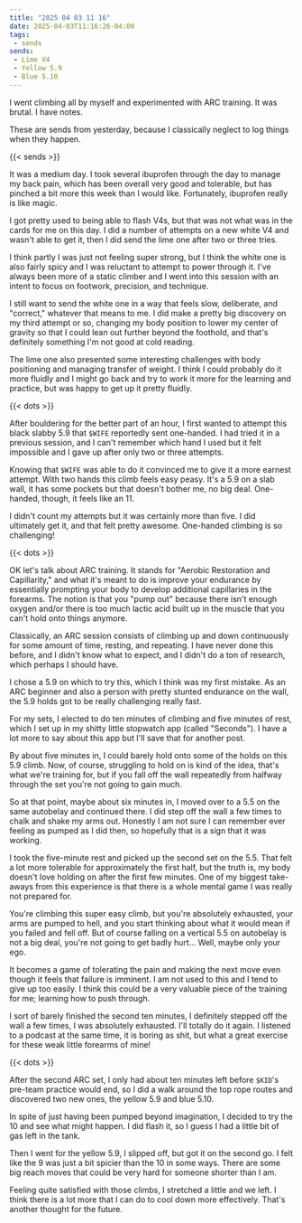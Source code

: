 ```yaml
---
title: "2025 04 03 11 16"
date: 2025-04-03T11:16:26-04:00
tags:
 - sends
sends:
 - Lime V4
 - Yellow 5.9
 - Blue 5.10
---
```


I went climbing all by myself and experimented with ARC training. It was brutal.
I have notes.<!--more-->

These are sends from yesterday, because I classically neglect to log things when
they happen.

{{< sends >}}

It was a medium day. I took several ibuprofen through the day to manage my back
pain, which has been overall very good and tolerable, but has pinched a bit more
this week than I would like. Fortunately, ibuprofen really is like magic.

I got pretty used to being able to flash V4s, but that was not what was in the
cards for me on this day. I did a number of attempts on a new white V4 and
wasn't able to get it, then I did send the lime one after two or three tries.

I think partly I was just not feeling super strong, but I think the white one is
also fairly spicy and I was reluctant to attempt to power through it. I've
always been more of a static climber and I went into this session with an intent
to focus on footwork, precision, and technique.

I still want to send the white one in a way that feels slow, deliberate, and
"correct," whatever that means to me. I did make a pretty big discovery on my
third attempt or so, changing my body position to lower my center of gravity so
that I could lean out further beyond the foothold, and that's definitely
something I'm not good at cold reading.

The lime one also presented some interesting challenges with body positioning
and managing transfer of weight. I think I could probably do it more fluidly and
I might go back and try to work it more for the learning and practice, but was
happy to get up it pretty fluidly.

{{< dots >}}

After bouldering for the better part of an hour, I first wanted to attempt this
black slabby 5.9 that `$WIFE` reportedly sent one-handed. I had tried it in a
previous session, and I can't remember which hand I used but it felt impossible
and I gave up after only two or three attempts.

Knowing that `$WIFE` was able to do it convinced me to give it a more earnest
attempt. With two hands this climb feels easy peasy. It's a 5.9 on a slab wall,
it has some pockets but that doesn't bother me, no big deal. One-handed, though,
it feels like an 11.

I didn't count my attempts but it was certainly more than five. I did ultimately
get it, and that felt pretty awesome. One-handed climbing is so challenging!

{{< dots >}}

OK let's talk about ARC training. It stands for "Aerobic Restoration and
Capillarity," and what it's meant to do is improve your endurance by essentially
prompting your body to develop additional capillaries in the forearms. The
notion is that you "pump out" because there isn't enough oxygen and/or there is
too much lactic acid built up in the muscle that you can't hold onto things
anymore.

Classically, an ARC session consists of climbing up and down continuously for
some amount of time, resting, and repeating. I have never done this before, and
I didn't know what to expect, and I didn't do a ton of research, which perhaps I
should have.

I chose a 5.9 on which to try this, which I think was my first mistake. As an
ARC beginner and also a person with pretty stunted endurance on the wall, the
5.9 holds got to be really challenging really fast.

For my sets, I elected to do ten minutes of climbing and five minutes of rest,
which I set up in my shitty little stopwatch app (called "Seconds"). I have a
lot more to say about this app but I'll save that for another post.

By about five minutes in, I could barely hold onto some of the holds on this 5.9
climb. Now, of course, struggling to hold on is kind of the idea, that's what
we're training for, but if you fall off the wall repeatedly from halfway through
the set you're not going to gain much.

So at that point, maybe about six minutes in, I moved over to a 5.5 on the same
autobelay and continued there. I did step off the wall a few times to chalk and
shake my arms out. Honestly I am not sure I can remember ever feeling as pumped
as I did then, so hopefully that is a sign that it was working.

I took the five-minute rest and picked up the second set on the 5.5. That felt a
lot more tolerable for approximately the first half, but the truth is, my body
doesn't love holding on after the first few minutes. One of my biggest
take-aways from this experience is that there is a whole mental game I was
really not prepared for.

You're climbing this super easy climb, but you're absolutely exhausted, your
arms are pumped to hell, and you start thinking about what it would mean if you
failed and fell off. But of course falling on a vertical 5.5 on autobelay is not
a big deal, you're not going to get badly hurt... Well, maybe only your ego.

It becomes a game of tolerating the pain and making the next move even though it
feels that failure is imminent. I am not used to this and I tend to give up too
easily. I think this could be a very valuable piece of the training for me;
learning how to push through.

I sort of barely finished the second ten minutes, I definitely stepped off the
wall a few times, I was absolutely exhausted. I'll totally do it again. I
listened to a podcast at the same time, it is boring as shit, but what a great
exercise for these weak little forearms of mine!

{{< dots >}}

After the second ARC set, I only had about ten minutes left before `$KID`'s
pre-team practice would end, so I did a walk around the top rope routes and
discovered two new ones, the yellow 5.9 and blue 5.10.

In spite of just having been pumped beyond imagination, I decided to try the 10
and see what might happen. I did flash it, so I guess I had a little bit of gas
left in the tank.

Then I went for the yellow 5.9, I slipped off, but got it on the second go. I
felt like the 9 was just a bit spicier than the 10 in some ways. There are some
big reach moves that could be very hard for someone shorter than I am.

Feeling quite satisfied with those climbs, I stretched a little and we left. I
think there is a lot more that I can do to cool down more effectively. That's
another thought for the future.
